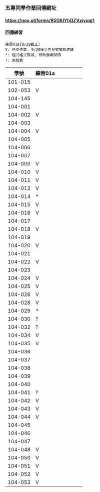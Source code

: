### 五專同學作業回傳網址

#### https://goo.gl/forms/R5OAlYhOZVxiyuqj1

#### 回傳練習

```
練習01a(9/29截止)
V: 已交作業, 9/29後公告程式撰寫建議
*: 程式格式有誤, 修改後再回傳
?: 來找我
```

| 學號  | 練習01a ||||||
| ------------- | ------------- |------------- |------------- |------------- |------------- |------------- |
| 101-015  |   ||||||
| 102-053  | V  ||||||
| 104-145  |   ||||||
| 104-001  |   ||||||
| 104-002  | V  ||||||
| 104-003  |   ||||||
| 104-004  | V  ||||||
| 104-005  |   ||||||
| 104-006  |   ||||||
| 104-007  |   ||||||
| 104-009  | V  ||||||
| 104-010  | V  ||||||
| 104-011  | V  ||||||
| 104-012  | V  ||||||
| 104-014  | *  ||||||
| 104-015  | V  ||||||
| 104-016  | V  ||||||
| 104-017  |   ||||||
| 104-018  | V  ||||||
| 104-019  |   ||||||
| 104-020  | V  ||||||
| 104-021  |   ||||||
| 104-022  | V  ||||||
| 104-023  |   ||||||
| 104-024  | V  ||||||
| 104-025  | V  ||||||
| 104-026  | V  ||||||
| 104-028  | V  ||||||
| 104-029  | *  ||||||
| 104-030  | ?  ||||||
| 104-032  | ?  ||||||
| 104-034  | V  ||||||
| 104-035  | V  ||||||
| 104-036  |   ||||||
| 104-037  |   ||||||
| 104-038  |   ||||||
| 104-039  |   ||||||
| 104-040  |   ||||||
| 104-041  | ?  ||||||
| 104-042  | V  ||||||
| 104-043  | V  ||||||
| 104-044  | V  ||||||
| 104-045  |   ||||||
| 104-046  |   ||||||
| 104-047  |   ||||||
| 104-048  | V  ||||||
| 104-050  | V  ||||||
| 104-051  | V  ||||||
| 104-052  | V  ||||||
| 104-053  | V  ||||||
